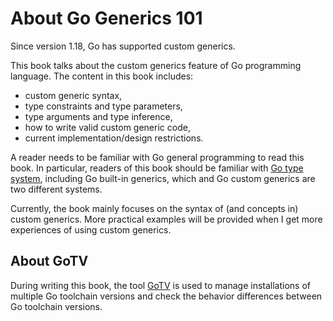 
# About Go Generics 101

Since version 1.18, Go has supported custom generics.

This book talks about the custom generics feature of Go programming language.
The content in this book includes:

* custom generic syntax,
* type constraints and type parameters,
* type arguments and type inference,
* how to write valid custom generic code,
* current implementation/design restrictions.

A reader needs to be familiar with Go general programming to read this book.
In particular, readers of this book should be familiar with
[Go type system](https://go101.org/article/type-system-overview.html),
including Go built-in generics, which and Go custom generics are two different systems.

Currently, the book mainly focuses on the syntax of (and concepts in) custom generics.
More practical examples will be provided when I get more experiences of using custom generics.

## About GoTV

During writing this book, the tool [GoTV](https://go101.org/apps-and-libs/gotv.html)
is used to manage installations of multiple Go toolchain versions and check
the behavior differences between Go toolchain versions.


<!--
https://github.com/golang/proposal/blob/master/design/generics-implementation-dictionaries-go1.18.md

* show some basic interfeace type argument examples

* ~T is called underlying term

* type argument inference needs more detailed explainations.

* Implementation restriction: A compiler need not report an error if an operand's type is a type parameter with an empty type set. Functions with such type parameters cannot be instantiated; any attempt will lead to an error at the instantiation site. 

* example: how to define an expected constraint?
  * some achievable, some are not.  

* An example show the difference of using ordinary interface and generic constraint

* What does this constraint mean?
  interface {
  	M1()
  	M2() error
  	I
  	int | bool
  }
  使用bullet一条一条列出来。

* more

	https://github.com/golang/go/issues/62172
		https://github.com/golang/go/issues/40301#issuecomment-885119414
		https://github.com/golang/go/issues/40301#issuecomment-754156626
		
				package main

				import "unsafe"

				func f(x int64) byte {
				  return 1 << unsafe.Sizeof(x) >> unsafe.Sizeof(x)
				}

				func g[T int64](x T) byte {
				  return 1 << unsafe.Sizeof(x) >> unsafe.Sizeof(x)
				}

				func main() {
				  var n int64 = 0
				  println(f(n), g(n))
				}

	https://github.com/golang/go/issues/61741

	https://github.com/golang/go/issues/60130
	https://github.com/golang/go/issues/60117

	https://github.com/golang/go/issues/51522 miscompilation of comparison between type parameter and interface
	https://github.com/golang/go/issues/51521 wrong panic message for method call on nil of generic interface type

	https://github.com/golang/go/issues/53477
	https://github.com/golang/go/issues/50681 // compile time type switch
	https://github.com/golang/go/issues/49206 // type switch
	https://github.com/golang/go/issues/45380 type switch on type parameters not supported
	
	https://github.com/golang/go/issues/54028
	https://github.com/golang/go/issues/53762
	
	https://github.com/golang/go/issues/53087 produce duplicate type descriptor
	
	https://github.com/golang/go/issues/53137 unsafe.Offsetof bug
	
	https://github.com/golang/go/issues/53309
	
	https://github.com/golang/go/issues/53419
	
	https://github.com/golang/go/issues/52181
	
	https://github.com/golang/go/issues/53635
	
	https://github.com/golang/go/issues/53883
	
	https://github.com/golang/go/issues/54447
	
	https://github.com/golang/go/issues/54456
	
	https://github.com/golang/go/issues/54535
	
	https://github.com/golang/go/issues/54537
	
	https://github.com/golang/go/issues/55964
	
	https://github.com/golang/go/issues/56923
	
	https://github.com/golang/go/issues/62157
	
-->


  

